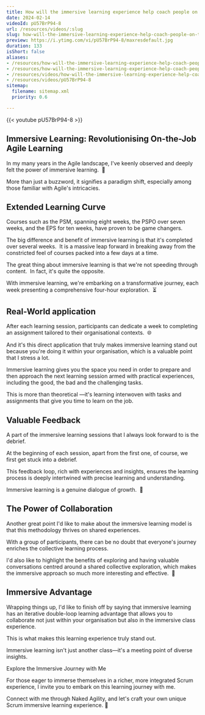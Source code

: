 ```yaml
---
title: How will the immersive learning experience help coach people on the job?
date: 2024-02-14
videoId: pU57BrP94-8
url: /resources/videos/:slug
slug: how-will-the-immersive-learning-experience-help-coach-people-on-the-job
preview: https://i.ytimg.com/vi/pU57BrP94-8/maxresdefault.jpg
duration: 133
isShort: false
aliases:
- /resources/how-will-the-immersive-learning-experience-help-coach-people-on-the-job-2
- /resources/how-will-the-immersive-learning-experience-help-coach-people-on-the-job
- /resources/videos/how-will-the-immersive-learning-experience-help-coach-people-on-the-job
- /resources/videos/pU57BrP94-8
sitemap:
  filename: sitemap.xml
  priority: 0.6

---
```



{{< youtube pU57BrP94-8 >}}

## Immersive Learning: Revolutionising On-the-Job Agile Learning

In my many years in the Agile landscape, I've keenly observed and deeply felt the power of immersive learning.  🚀 

More than just a buzzword, it signifies a paradigm shift, especially among those familiar with Agile's intricacies. 

## Extended Learning Curve 

Courses such as the PSM, spanning eight weeks, the PSPO over seven weeks, and the EPS for ten weeks, have proven to be game changers.  

The big difference and benefit of immersive learning is that it's completed over several weeks.  It is a massive leap forward in breaking away from the constricted feel of courses packed into a few days at a time.  

The great thing about immersive learning is that we're not speeding through content.  In fact, it's quite the opposite.  

With immersive learning, we're embarking on a transformative journey, each week presenting a comprehensive four-hour exploration.  ⏳ 

## Real-World application  

After each learning session, participants can dedicate a week to completing an assignment tailored to their organisational contexts.  🌐 

And it's this direct application that truly makes immersive learning stand out because you're doing it within your organisation, which is a valuable point that I stress a lot. 

Immersive learning gives you the space you need in order to prepare and then approach the next learning session armed with practical experiences, including the good, the bad and the challenging tasks.  

This is more than theoretical —it's learning interwoven with tasks and assignments that give you time to learn on the job. 

## **Valuable Feedback**  

A part of the immersive learning sessions that I always look forward to is the debrief.  

At the beginning of each session, apart from the first one, of course, we first get stuck into a debrief.  

This feedback loop, rich with experiences and insights, ensures the learning process is deeply intertwined with precise learning and understanding.  

Immersive learning is a genuine dialogue of growth.  🔁 

## The Power of Collaboration

Another great point I'd like to make about the immersive learning model is that this methodology thrives on shared experiences.  

With a group of participants, there can be no doubt that everyone's journey enriches the collective learning process.  

I'd also like to highlight the benefits of exploring and having valuable conversations centred around a shared collective exploration, which makes the immersive approach so much more interesting and effective.  🤝 

## Immersive Advantage 

Wrapping things up, I'd like to finish off by saying that immersive learning has an iterative double-loop learning advantage that allows you to collaborate not just within your organisation but also in the immersive class experience. 

This is what makes this learning experience truly stand out.  

Immersive learning isn't just another class—it's a meeting point of diverse insights. 

Explore the Immersive Journey with Me 

For those eager to immerse themselves in a richer, more integrated Scrum experience, I invite you to embark on this learning journey with me.  

Connect with me through Naked Agility, and let's craft your own unique Scrum immersive learning experience. 🌟



